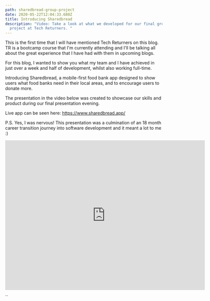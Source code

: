 ```yaml
---
path: sharedbread-group-project
date: 2020-05-22T12:04:33.680Z
title: Introducing Sharedbread
description: "Video: Take a look at what we developed for our final group
  project at Tech Returners. "
---
```

This is the first time that I will have mentioned Tech Returners on this blog. TR is a bootcamp course that I'm currently attending and I'll be talking all about the great experience that I have had with them in upcoming blogs.

For this blog, I wanted to show you what my team and I have achieved in just over a week and half of development, whilst also working full-time.

Introducing Sharedbread, a mobile-first food bank app designed to show users what food banks need in their local areas, and to encourage users to donate more.

The presentation in the video below was created to showcase our skills and product during our final presentation evening.

Live app can be seen here: <https://www.sharedbread.app/>

P.S. Yes, I was nervous! This presentation was a culmination of an 18 month career transition journey into software development and it meant a lot to me :) 

<iframe src="https://player.vimeo.com/video/421498710" width="640" height="480" frameborder="0" allow="autoplay; fullscreen" allowfullscreen></iframe>

``